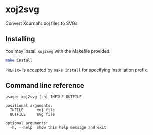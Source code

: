 # xoj2svg

Convert Xournal's xoj files to SVGs.

## Installing

You may install `xoj2svg` with the Makefile provided.

```sh
make install
```

`PREFIX=` is accepted by `make install` for specifying installation prefix.

## Command line reference

```
usage: xoj2svg [-h] INFILE OUTFILE

positional arguments:
  INFILE      xoj file
  OUTFILE     svg file

optional arguments:
  -h, --help  show this help message and exit
```
